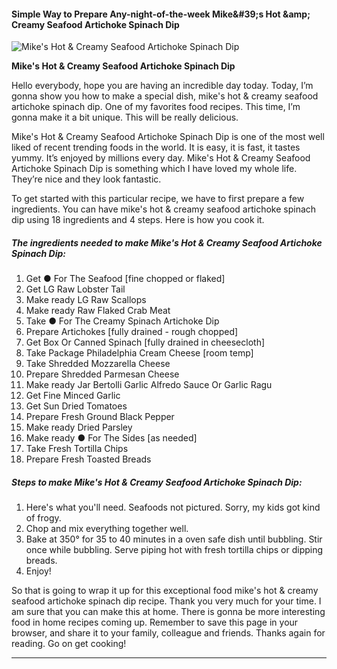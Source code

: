             

#### Simple Way to Prepare Any-night-of-the-week Mike&amp;#39;s Hot &amp;amp; Creamy Seafood Artichoke Spinach Dip

![Mike's Hot &amp; Creamy Seafood Artichoke Spinach Dip](https://img-global.cpcdn.com/recipes/af00ae5efd2e589c/751x532cq70/mikes-hot-creamy-seafood-artichoke-spinach-dip-recipe-main-photo.jpg)

**Mike's Hot &amp; Creamy Seafood Artichoke Spinach Dip**

Hello everybody, hope you are having an incredible day today. Today, I’m gonna show you how to make a special dish, mike's hot & creamy seafood artichoke spinach dip. One of my favorites food recipes. This time, I’m gonna make it a bit unique. This will be really delicious.

Mike's Hot & Creamy Seafood Artichoke Spinach Dip is one of the most well liked of recent trending foods in the world. It is easy, it is fast, it tastes yummy. It’s enjoyed by millions every day. Mike's Hot & Creamy Seafood Artichoke Spinach Dip is something which I have loved my whole life. They’re nice and they look fantastic.

To get started with this particular recipe, we have to first prepare a few ingredients. You can have mike's hot & creamy seafood artichoke spinach dip using 18 ingredients and 4 steps. Here is how you cook it.

##### The ingredients needed to make Mike's Hot & Creamy Seafood Artichoke Spinach Dip:

1.  Get ● For The Seafood \[fine chopped or flaked\]
2.  Get LG Raw Lobster Tail
3.  Make ready LG Raw Scallops
4.  Make ready Raw Flaked Crab Meat
5.  Take ● For The Creamy Spinach Artichoke Dip
6.  Prepare Artichokes \[fully drained - rough chopped\]
7.  Get Box Or Canned Spinach \[fully drained in cheesecloth\]
8.  Take Package Philadelphia Cream Cheese \[room temp\]
9.  Take Shredded Mozzarella Cheese
10.  Prepare Shredded Parmesan Cheese
11.  Make ready Jar Bertolli Garlic Alfredo Sauce Or Garlic Ragu
12.  Get Fine Minced Garlic
13.  Get Sun Dried Tomatoes
14.  Prepare Fresh Ground Black Pepper
15.  Make ready Dried Parsley
16.  Make ready ● For The Sides \[as needed\]
17.  Take Fresh Tortilla Chips
18.  Prepare Fresh Toasted Breads

##### Steps to make Mike's Hot & Creamy Seafood Artichoke Spinach Dip:

1.  Here's what you'll need. Seafoods not pictured. Sorry, my kids got kind of frogy.
2.  Chop and mix everything together well.
3.  Bake at 350° for 35 to 40 minutes in a oven safe dish until bubbling. Stir once while bubbling. Serve piping hot with fresh tortilla chips or dipping breads.
4.  Enjoy!

So that is going to wrap it up for this exceptional food mike's hot & creamy seafood artichoke spinach dip recipe. Thank you very much for your time. I am sure that you can make this at home. There is gonna be more interesting food in home recipes coming up. Remember to save this page in your browser, and share it to your family, colleague and friends. Thanks again for reading. Go on get cooking!

* * *